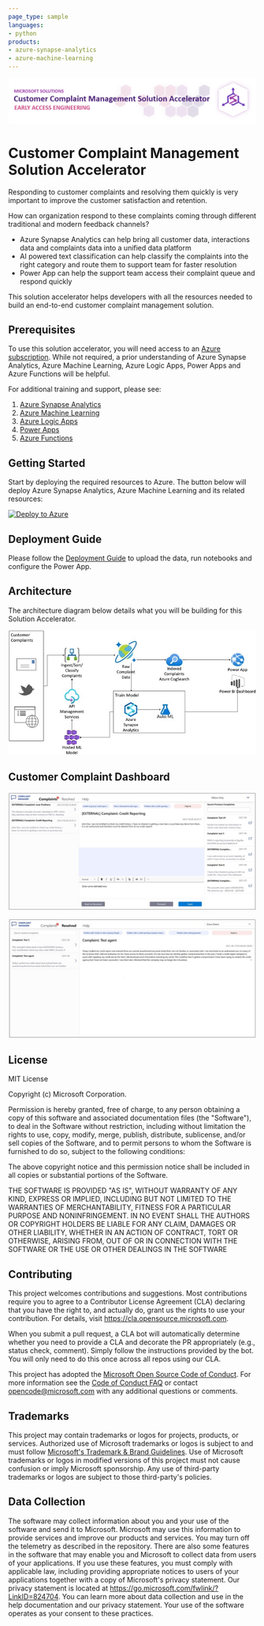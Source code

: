 ```yaml
---
page_type: sample
languages:
- python
products:
- azure-synapse-analytics
- azure-machine-learning
---
```

![Azure-Solution-Accelerator-Customer-Complaint-Management](./Deployment/Images/ComplaintManagementSATitle.PNG)
# Customer Complaint Management Solution Accelerator
Responding to customer complaints and resolving them quickly is very important to improve the customer satisfaction and retention.

How can organization respond to these complaints coming through different traditional and modern feedback channels?
* Azure Synapse Analytics can help bring all customer data, interactions data and complaints data into a unified data platform
* AI powered text classification can help classify the complaints into the right category and route them to support team for faster resolution
* Power App can help the support team access their complaint queue and respond quickly

This solution accelerator helps developers with all the resources needed to build an end-to-end customer complaint management solution.

## Prerequisites
To use this solution accelerator, you will need access to an [Azure subscription](https://azure.microsoft.com/en-us/free/). While not required, a prior understanding of Azure Synapse Analytics, Azure Machine Learning, Azure Logic Apps, Power Apps and Azure Functions will be helpful.

For additional training and support, please see:

1. [Azure Synapse Analytics](https://azure.microsoft.com/en-us/services/synapse-analytics/#overview)
2. [Azure Machine Learning](https://azure.microsoft.com/en-us/services/machine-learning/#product-overview)
3. [Azure Logic Apps](https://azure.microsoft.com/en-us/services/logic-apps/#overview)
4. [Power Apps](https://powerapps.microsoft.com/en-us/)
5. [Azure Functions](https://azure.microsoft.com/en-us/services/functions/#overview)

## Getting Started
Start by deploying the required resources to Azure. The button below will deploy Azure Synapse Analytics, Azure Machine Learning and its related resources:

[![Deploy to Azure](https://aka.ms/deploytoazurebutton)](https://portal.azure.com/#create/Microsoft.Template/uri/https%3A%2F%2Fraw.githubusercontent.com%2Fmicrosoft%2FAzure-Solution-Accelerator-Customer-Complaint-Management%2Fmain%2FDeployment%2Fdeploy.json)

## Deployment Guide
Please follow the [Deployment Guide](deploy.md) to upload the data, run notebooks and configure the Power App. 

## Architecture
The architecture diagram below details what you will be building for this Solution Accelerator.

![Customer Complaint Management Architecture Diagram](./Deployment/Images/ArchDiagram.jpg "Customer Complaint Management Architecture Diagram")

## Customer Complaint Dashboard
![Customer Complaint Management Dashboard](./Deployment/Images/LandingPage.jpg "Customer Complaint Management Dashboard")


![Customer Complaint Management Dashboard Resolved](./Deployment/Images/ResolvedPage.jpg "Customer Complaint Management Dashboard Resolved")

## License
MIT License

Copyright (c) Microsoft Corporation.

Permission is hereby granted, free of charge, to any person obtaining a copy
of this software and associated documentation files (the "Software"), to deal
in the Software without restriction, including without limitation the rights
to use, copy, modify, merge, publish, distribute, sublicense, and/or sell
copies of the Software, and to permit persons to whom the Software is
furnished to do so, subject to the following conditions:

The above copyright notice and this permission notice shall be included in all
copies or substantial portions of the Software.

THE SOFTWARE IS PROVIDED "AS IS", WITHOUT WARRANTY OF ANY KIND, EXPRESS OR
IMPLIED, INCLUDING BUT NOT LIMITED TO THE WARRANTIES OF MERCHANTABILITY,
FITNESS FOR A PARTICULAR PURPOSE AND NONINFRINGEMENT. IN NO EVENT SHALL THE
AUTHORS OR COPYRIGHT HOLDERS BE LIABLE FOR ANY CLAIM, DAMAGES OR OTHER
LIABILITY, WHETHER IN AN ACTION OF CONTRACT, TORT OR OTHERWISE, ARISING FROM,
OUT OF OR IN CONNECTION WITH THE SOFTWARE OR THE USE OR OTHER DEALINGS IN THE
SOFTWARE

## Contributing
This project welcomes contributions and suggestions.  Most contributions require you to agree to a Contributor License Agreement (CLA) declaring that you have the right to, and actually do, grant us the rights to use your contribution. For details, visit https://cla.opensource.microsoft.com.

When you submit a pull request, a CLA bot will automatically determine whether you need to provide a CLA and decorate the PR appropriately (e.g., status check, comment). Simply follow the instructions provided by the bot. You will only need to do this once across all repos using our CLA.

This project has adopted the [Microsoft Open Source Code of Conduct](https://opensource.microsoft.com/codeofconduct/). For more information see the [Code of Conduct FAQ](https://opensource.microsoft.com/codeofconduct/faq/) or contact [opencode@microsoft.com](mailto:opencode@microsoft.com) with any additional questions or comments.

## Trademarks
This project may contain trademarks or logos for projects, products, or services. Authorized use of Microsoft trademarks or logos is subject to and must follow [Microsoft's Trademark & Brand Guidelines](https://www.microsoft.com/en-us/legal/intellectualproperty/trademarks/usage/general). Use of Microsoft trademarks or logos in modified versions of this project must not cause confusion or imply Microsoft sponsorship. Any use of third-party trademarks or logos are subject to those third-party's policies.

## Data Collection
The software may collect information about you and your use of the software and send it to Microsoft. Microsoft may use this information to provide services and improve our products and services. You may turn off the telemetry as described in the repository. There are also some features in the software that may enable you and Microsoft to collect data from users of your applications. If you use these features, you must comply with applicable law, including providing appropriate notices to users of your applications together with a copy of Microsoft's privacy statement. Our privacy statement is located at https://go.microsoft.com/fwlink/?LinkID=824704. You can learn more about data collection and use in the help documentation and our privacy statement. Your use of the software operates as your consent to these practices.
